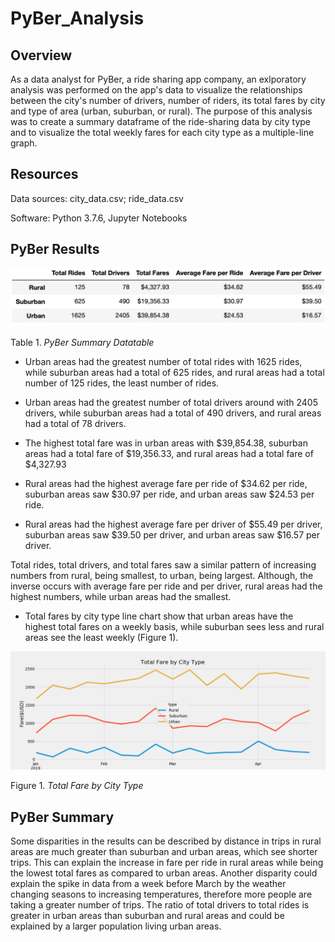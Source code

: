 # PyBer_Analysis

## Overview

As a data analyst for PyBer, a ride sharing app company, an exlporatory analysis was performed on the app's data to visualize the relationships between the city's number of drivers, number of riders, its total fares by city and type of area (urban, suburban, or rural). The purpose of this analysis was to create a summary dataframe of the ride-sharing data by city type and to visualize the total weekly fares for each city type as a multiple-line graph.

## Resources

Data sources: city_data.csv; ride_data.csv

Software: Python 3.7.6, Jupyter Notebooks

## PyBer Results

![img_1](https://github.com/jmasurovsky/PyBer_Analysis/blob/master/Analysis/PyBer_Summary_df.png)

Table 1. *PyBer Summary Datatable*

 - Urban areas had the greatest number of total rides with 1625 rides, while suburban areas had a total of 625 rides, and rural areas had a total number of 125 rides, the least number of rides.
 
 - Urban areas had the greatest number of total drivers around with 2405 drivers, while suburban areas had a total of 490 drivers, and rural areas had a total of 78 drivers.
 
 - The highest total fare was in urban areas with $39,854.38, suburban areas had a total fare of $19,356.33, and rural areas had a total fare of $4,327.93

 - Rural areas had the highest average fare per ride of $34.62 per ride, suburban areas saw $30.97 per ride, and urban areas saw $24.53 per ride.
 
 - Rural areas had the highest average fare per driver of $55.49 per driver, suburban areas saw $39.50 per driver, and urban areas saw $16.57 per driver.
 
Total rides, total drivers, and total fares saw a similar pattern of increasing numbers from rural, being smallest, to urban, being largest. Although, the inverse occurs with average fare per ride and per driver, rural areas had the highest numbers, while urban areas had the smallest. 

 - Total fares by city type line chart show that urban areas have the highest total fares on a weekly basis, while suburban sees less and rural areas see the least weekly (Figure 1). 

![img_2](https://github.com/jmasurovsky/PyBer_Analysis/blob/master/Analysis/PyBer_fare_summary.png)

Figure 1. *Total Fare by City Type*


## PyBer Summary

Some disparities in the results can be described by distance in trips in rural areas are much greater than suburban and urban areas, which see shorter trips. This can explain the increase in fare per ride in rural areas while being the lowest total fares as compared to urban areas. Another disparity could  explain the spike in data from a week before March by the weather changing seasons to increasing temperatures, therefore more people are taking a greater number of trips. The ratio of total drivers to total rides is greater in urban areas than suburban and rural areas and could be explained by a larger population living urban areas.



